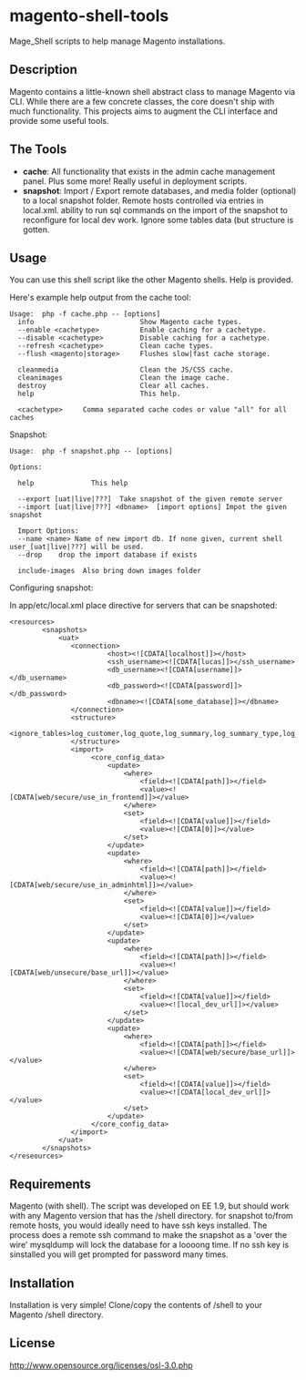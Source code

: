 magento-shell-tools
===================

Mage_Shell scripts to help manage Magento installations.


Description
-------------------

Magento contains a little-known shell abstract class to manage Magento via CLI.
While there are a few concrete classes, the core doesn't ship with much functionality.
This projects aims to augment the CLI interface and provide some useful tools.



The Tools
-------------------

 - **cache**: All functionality that exists in the admin cache management panel. Plus some more!
   Really useful in deployment scripts.
 - **snapshot**: Import / Export remote databases, and media folder (optional) to a local snapshot folder.
   Remote hosts controlled via entries in local.xml.
   ability to run sql commands on the import of the snapshot to reconfigure for local dev work.
   Ignore some tables data (but structure is gotten.

Usage
-------------------
You can use this shell script like the other Magento shells. Help is provided.

Here's example help output from the cache tool:

    Usage:  php -f cache.php -- [options]
      info                          Show Magento cache types.
      --enable <cachetype>          Enable caching for a cachetype.
      --disable <cachetype>         Disable caching for a cachetype.
      --refresh <cachetype>         Clean cache types.
      --flush <magento|storage>     Flushes slow|fast cache storage.

      cleanmedia                    Clean the JS/CSS cache.
      cleanimages                   Clean the image cache.
      destroy                       Clear all caches.
      help                          This help.

      <cachetype>     Comma separated cache codes or value "all" for all caches

Snapshot:

    Usage:  php -f snapshot.php -- [options]

    Options:

      help              This help
                
      --export [uat|live|???]  Take snapshot of the given remote server
      --import [uat|live|???] <dbname>  [import options] Impot the given snapshot
  
      Import Options: 
      --name <name> Name of new import db. If none given, current shell user_[uat|live|???] will be used.              
      --drop    drop the import database if exists
      
      include-images  Also bring down images folder        

Configuring snapshot:

In app/etc/local.xml place directive for servers that can be snapshoted:

    <resources>
            <snapshots>
                <uat>
                   <connection>
                            <host><![CDATA[localhost]]></host>
                            <ssh_username><![CDATA[lucas]]></ssh_username>
                            <db_username><![CDATA[username]]></db_username>
                            <db_password><![CDATA[password]]></db_password>
                            <dbname><![CDATA[some_database]]></dbname>
                   </connection>
                   <structure>
                       <ignore_tables>log_customer,log_quote,log_summary,log_summary_type,log_url,log_url_info,log_visitor,log_visitor_info,log_visitor_online</ignore_tables>
                   </structure>
                   <import>
                        <core_config_data>   
                            <update>
                                <where>
                                    <field><![CDATA[path]]></field>
                                    <value><![CDATA[web/secure/use_in_frontend]]></value>
                                </where>
                                <set>
                                    <field><![CDATA[value]]></field>
                                    <value><![CDATA[0]]></value>
                                </set>
                            </update>
                            <update>
                                <where>
                                    <field><![CDATA[path]]></field>
                                    <value><![CDATA[web/secure/use_in_adminhtml]]></value>
                                </where>
                                <set>
                                    <field><![CDATA[value]]></field>
                                    <value><![CDATA[0]]></value>
                                </set>
                            </update>
                            <update>
                                <where>
                                    <field><![CDATA[path]]></field>
                                    <value><![CDATA[web/unsecure/base_url]]></value>
                                </where>
                                <set>
                                    <field><![CDATA[value]]></field>
                                    <value><![local_dev_url]]></value>
                                </set>
                            </update>
                            <update>
                                <where>
                                    <field><![CDATA[path]]></field>
                                    <value><![CDATA[web/secure/base_url]]></value>
                                </where>
                                <set>
                                    <field><![CDATA[value]]></field>
                                    <value><![CDATA[local_dev_url]]></value>
                                </set>
                            </update>
                        </core_config_data>
                   </import>    
                </uat>        
            </snapshots>
    </reseources>

Requirements
-------------------

Magento (with shell). The script was developed on EE 1.9, but should work with any Magento version that has the /shell
directory.
for snapshot to/from remote hosts, you would ideally need to have ssh keys installed. 
The process does a remote ssh command to make the snapshot as a 'over the wire' mysqldump will lock the database for a loooong time.
If no ssh key is sinstalled you will get prompted for password many times.


Installation
--------------------

Installation is very simple! Clone/copy the contents of /shell to your Magento /shell directory.


License
-------------------
http://www.opensource.org/licenses/osl-3.0.php

